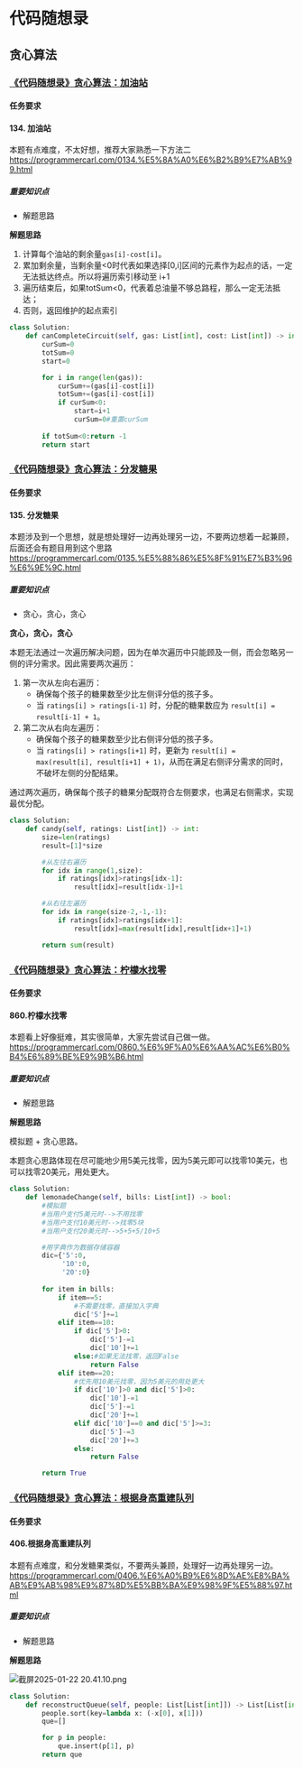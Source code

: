 # 代码随想录
## 贪心算法
### [《代码随想录》贪心算法：加油站](https://notes.kamacoder.com/questions/502049)
#### 任务要求

#### 134. 加油站

本题有点难度，不太好想，推荐大家熟悉一下方法二 
https://programmercarl.com/0134.%E5%8A%A0%E6%B2%B9%E7%AB%99.html


##### 重要知识点
- 解题思路

**解题思路**

1. 计算每个油站的剩余量```gas[i]-cost[i]```。
2. 累加剩余量，当剩余量<0时代表如果选择[0,i]区间的元素作为起点的话，一定无法抵达终点。所以将遍历索引移动至 i+1
3. 遍历结束后，如果totSum<0，代表着总油量不够总路程，那么一定无法抵达；
4. 否则，返回维护的起点索引



```python
class Solution:
    def canCompleteCircuit(self, gas: List[int], cost: List[int]) -> int:
        curSum=0
        totSum=0
        start=0

        for i in range(len(gas)):
            curSum+=(gas[i]-cost[i])
            totSum+=(gas[i]-cost[i])
            if curSum<0:
                start=i+1
                curSum=0#重置curSum
        
        if totSum<0:return -1
        return start
```
### [《代码随想录》贪心算法：分发糖果](https://notes.kamacoder.com/questions/502050)
#### 任务要求

#### 135. 分发糖果

本题涉及到一个思想，就是想处理好一边再处理另一边，不要两边想着一起兼顾，后面还会有题目用到这个思路 
https://programmercarl.com/0135.%E5%88%86%E5%8F%91%E7%B3%96%E6%9E%9C.html

##### 重要知识点
- 贪心，贪心，贪心

**贪心，贪心，贪心**

本题无法通过一次遍历解决问题，因为在单次遍历中只能顾及一侧，而会忽略另一侧的评分需求。因此需要两次遍历：
1. 第一次从左向右遍历：
	- 确保每个孩子的糖果数至少比左侧评分低的孩子多。
	- 当 `ratings[i] > ratings[i-1]` 时，分配的糖果数应为 `result[i] = result[i-1] + 1`。
2. 第二次从右向左遍历：
	- 确保每个孩子的糖果数至少比右侧评分低的孩子多。
	- 当 `ratings[i] > ratings[i+1]` 时，更新为 `result[i] = max(result[i], result[i+1] + 1)`，从而在满足右侧评分需求的同时，不破坏左侧的分配结果。

通过两次遍历，确保每个孩子的糖果分配既符合左侧要求，也满足右侧需求，实现最优分配。


```python
class Solution:
    def candy(self, ratings: List[int]) -> int:
        size=len(ratings)
        result=[1]*size

        #从左往右遍历
        for idx in range(1,size):
            if ratings[idx]>ratings[idx-1]:
                result[idx]=result[idx-1]+1

        #从右往左遍历
        for idx in range(size-2,-1,-1):
            if ratings[idx]>ratings[idx+1]:
                result[idx]=max(result[idx],result[idx+1]+1)

        return sum(result)
```
### [《代码随想录》贪心算法：柠檬水找零](https://notes.kamacoder.com/questions/502051)
#### 任务要求

#### 860.柠檬水找零


本题看上好像挺难，其实很简单，大家先尝试自己做一做。
https://programmercarl.com/0860.%E6%9F%A0%E6%AA%AC%E6%B0%B4%E6%89%BE%E9%9B%B6.html

##### 重要知识点
- 解题思路

**解题思路**

模拟题 + 贪心思路。

本题贪心思路体现在尽可能地少用5美元找零，因为5美元即可以找零10美元，也可以找零20美元，用处更大。

```python
class Solution:
    def lemonadeChange(self, bills: List[int]) -> bool:
        #模拟题
        #当用户支付5美元时-->不用找零
        #当用户支付10美元时-->找零5块
        #当用户支付20美元时-->5+5+5/10+5

        #用字典作为数据存储容器
        dic={'5':0,
             '10':0,
             '20':0}
        
        for item in bills:
            if item==5:
                #不需要找零，直接加入字典
                dic['5']+=1
            elif item==10:
                if dic['5']>0:
                    dic['5']-=1
                    dic['10']+=1
                else:#如果无法找零，返回False
                    return False   
            elif item==20:
                #优先用10美元找零，因为5美元的用处更大
                if dic['10']>0 and dic['5']>0:
                    dic['10']-=1
                    dic['5']-=1
                    dic['20']+=1
                elif dic['10']==0 and dic['5']>=3:
                    dic['5']-=3
                    dic['20']+=3
                else:
                    return False

        return True
```
### [《代码随想录》贪心算法：根据身高重建队列](https://notes.kamacoder.com/questions/502052)
#### 任务要求

#### 406.根据身高重建队列


本题有点难度，和分发糖果类似，不要两头兼顾，处理好一边再处理另一边。 
https://programmercarl.com/0406.%E6%A0%B9%E6%8D%AE%E8%BA%AB%E9%AB%98%E9%87%8D%E5%BB%BA%E9%98%9F%E5%88%97.html

##### 重要知识点
- 解题思路

**解题思路**

![截屏2025-01-22 20.41.10.png](http://cdn.notes.kamacoder.com/dfed3de5-a9e4-4488-91c3-2b2abb6fbcc3.png) 

```python
class Solution:
    def reconstructQueue(self, people: List[List[int]]) -> List[List[int]]:
        people.sort(key=lambda x: (-x[0], x[1]))
        que=[]

        for p in people:
            que.insert(p[1], p)
        return que
```
